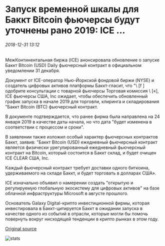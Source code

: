 # Запуск временной шкалы для Баккт Bitcoin фьючерсы будут уточнены рано 2019: ICE ...

###### 2018-12-31 13:12

МежКонтинентальная биржа (ICE) анонсировала обновление о запуске Баккт Bitcoin (USD) Daily фьючерсный контракт в официальном уведомлении 31 декабря.

Документ от ICE-оператор Нью-Йоркской фондовой биржи (NYSE) и создатель цифровых активов платформы Баккт-гласит, что "\ [f \] одобрите консультации с товарной фьючерсы Торговая комиссия \ [«], ICE фьючерсы США, Inc ожидает, чтобы обеспечить обновленный график запуска в начале 2019 для торговли, клиринга и складирования "Баккт Bitcoin (BTC) фьючерсный контракт.

В документе подтверждается, что ранее фирма была направлена на 24 января 2019 в качестве даты начала, но что дата "будет изменена в соответствии с процессом и сроки".

В заявлении также изложил особый характер фьючерсных контрактов Баккт, заявив: "Баккт Bitcoin (USD) ежедневный фьючерсный контракт является физически урегулированный ежедневный фьючерсный контракт на Bitcoin, который состоится в Баккт склад, и будет очищен ICE CLEAR США, Inc.

Каждый фьючерсный контракт требует доставки одного биткоина, удерживаемого на складе Баккт, и будет торговать в долларах США».

ICE изначально объявил о намерении создать "открытую и регулируемую глобальную экосистему для цифровых активов" на базе облачной инфраструктуры Microsoft в августе прошлого.

Основатель Galaxy Digital-крипто инвестиционной фирмы, которая инвестировала в Баккт-цитируется Баккт в ожидании запуска в качестве одного из событий в отрасли, которые могли бы помочь повернуть вокруг нисходящей тенденции в крипто рынках в этом году.

[Original source](https://cointelegraph.com/news/launch-timeline-for-bakkts-bitcoin-futures-to-be-clarified-early-2019-ice)

![stats](https://c.statcounter.com/11760860/0/a89fa40b/1/ "stats")